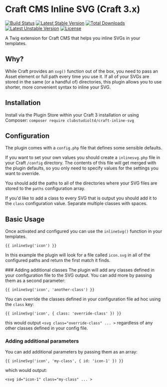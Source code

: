 # Craft CMS Inline SVG (Craft 3.x)
[![Build Status](https://travis-ci.com/clubstudioltd/craft-inline-svg.svg?branch=master)](https://travis-ci.com/clubstudioltd/craft-inline-svg)
[![Latest Stable Version](https://poser.pugx.org/clubstudioltd/craft-inline-svg/v/stable)](https://packagist.org/packages/clubstudioltd/craft-inline-svg)
[![Total Downloads](https://poser.pugx.org/clubstudioltd/craft-inline-svg/downloads)](https://packagist.org/packages/clubstudioltd/craft-inline-svg)
[![Latest Unstable Version](https://poser.pugx.org/clubstudioltd/craft-inline-svg/v/unstable)](https://packagist.org/packages/clubstudioltd/craft-inline-svg)
[![License](https://poser.pugx.org/clubstudioltd/craft-inline-svg/license)](https://packagist.org/packages/clubstudioltd/craft-inline-svg)

A Twig extension for Craft CMS that helps you inline SVGs in your templates.

## Why?
While Craft provides an `svg()` function out of the box, you need to pass an Asset element or full path every time you use it. If all of your SVGs are stored in the same (or a handful of) directories, this plugin allows you to use shorter, more convenient syntax to inline your SVG.

## Installation
Install via the Plugin Store within your Craft 3 installation or using Composer: `composer require clubstudioltd/craft-inline-svg`

## Configuration
The plugin comes with a `config.php` file that defines some sensible defaults.

If you want to set your own values you should create a `inlinesvg.php` file in your Craft `/config` directory. The contents of this file will get merged with the plugin defaults, so you only need to specify values for the settings you want to override.

You should add the paths to all of the directories where your SVG files are stored to the `paths` configuration array.

If you'd like to add a class to every SVG that is output you should add it to the `class` configuration value. Separate multiple classes with spaces.

## Basic Usage
Once activated and configured you can use the `inlineSvg()` function in your templates.

```
{{ inlineSvg('icon') }}
```

In this example the plugin will look for a file called `icon.svg` in all of the configured paths and return the first match it finds.

### Adding additional classes
The plugin will add any classes defined in your configuration file to the SVG output. You can add more by passing them as a second parameter:

```
{{ inlineSvg('icon', 'another-class') }}
```

You can override the classes defined in your configuration file ad hoc using the `class` key:

```
{{ inlineSvg('icon', { class: 'override-class' }) }}
```

this would output `<svg class="override-class" ... >` regardless of any other classes defined in your config file.

### Adding additional parameters
You can add additional parameters by passing them as an array:

```
{{ inlineSvg('icon', 'my-class', { id: 'icon-1' }) }}
```

which would output:

```
<svg id="icon-1" class="my-class" ... >
```

